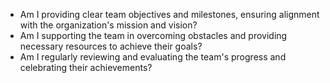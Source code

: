 <!--bl
(filemeta
    (title "Achievement of Goals"))
/bl-->

* Am I providing clear team objectives and milestones, ensuring alignment with the organization's mission and vision?
* Am I supporting the team in overcoming obstacles and providing necessary resources to achieve their goals?
* Am I regularly reviewing and evaluating the team's progress and celebrating their achievements?